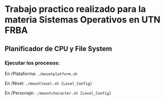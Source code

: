 ﻿Trabajo practico realizado para la materia Sistemas Operativos en UTN FRBA
==========================================================================
Planificador de CPU y File System 
--------------------------------------------------------------------------

### Ejecutar los procesos:

En /Plataforma: `./mountplatform.sh`

En /Nivel:      `./mountlevel.sh [Level_Config]`

En /Personaje:  `./mountcharacter.sh [Level_Config]`